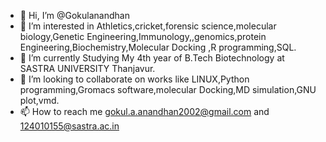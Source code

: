 - 👋 Hi, I’m @Gokulanandhan
- 👀 I’m  interested in Athletics,cricket,forensic science,molecular biology,Genetic Engineering,Immunology,,genomics,protein Engineering,Biochemistry,Molecular Docking ,R programming,SQL.
- 🌱 I’m currently Studying My 4th year of B.Tech Biotechnology at SASTRA UNIVERSITY Thanjavur.
- 💞️ I’m looking to collaborate on works like LINUX,Python programming,Gromacs software,molecular Docking,MD simulation,GNU plot,vmd.
- 📫 How to reach me gokul.a.anandhan2002@gmail.com and 124010155@sastra.ac.in

<!---
Gokulanandhan/Gokulanandhan is a ✨ special ✨ repository because its `README.md` (this file) appears on your GitHub profile.
You can click the Preview link to take a look at your changes.
--->
